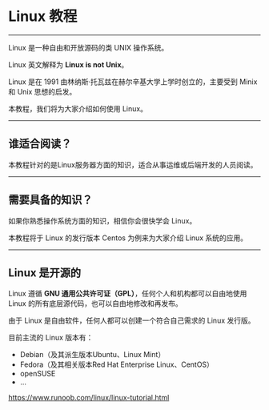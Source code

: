 # Linux 教程

------

Linux 是一种自由和开放源码的类 UNIX 操作系统。

Linux 英文解释为 **Linux is not Unix**。

Linux 是在 1991 由林纳斯·托瓦兹在赫尔辛基大学上学时创立的，主要受到 Minix 和 Unix 思想的启发。

本教程，我们将为大家介绍如何使用 Linux。



------

## 谁适合阅读？

本教程针对的是Linux服务器方面的知识，适合从事运维或后端开发的人员阅读。



------

## 需要具备的知识？

如果你熟悉操作系统方面的知识，相信你会很快学会 Linux。

本教程将于 Linux 的发行版本 Centos 为例来为大家介绍 Linux 系统的应用。



------

## Linux 是开源的

Linux 遵循 **GNU 通用公共许可证（GPL）**，任何个人和机构都可以自由地使用 Linux 的所有底层源代码，也可以自由地修改和再发布。

由于 Linux 是自由软件，任何人都可以创建一个符合自己需求的 Linux 发行版。

目前主流的 Linux 版本有：

- Debian（及其派生版本Ubuntu、Linux Mint）
- Fedora（及其相关版本Red Hat Enterprise Linux、CentOS）
- openSUSE
- ...



https://www.runoob.com/linux/linux-tutorial.html